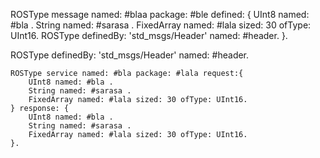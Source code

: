 ROSType message named: #blaa package: #ble defined: { 
		UInt8 named: #bla .
		String named: #sarasa .
		FixedArray named: #lala sized: 30 ofType: UInt16.
		ROSType definedBy: 'std_msgs/Header' named: #header.
	}.
	
ROSType definedBy: 'std_msgs/Header' named: #header.
	
	ROSType service named: #bla package: #lala request:{
		UInt8 named: #bla .
		String named: #sarasa .
		FixedArray named: #lala sized: 30 ofType: UInt16.
	} response: { 
		UInt8 named: #bla .
		String named: #sarasa .
		FixedArray named: #lala sized: 30 ofType: UInt16.
	}.
	